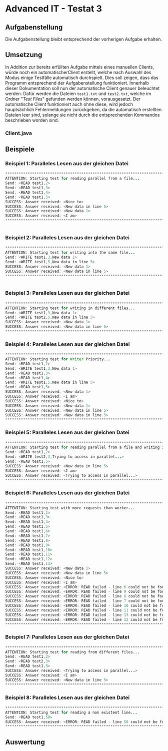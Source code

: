 # Advanced IT - Testat 3
## Aufgabenstellung
Die Aufgabenstellung bleibt entsprechend der vorherigen Aufgabe erhalten.

## Umsetzung
In Addition zur bereits erfüllten Aufgabe mittels eines manuellen Clients, würde noch ein automatischerClient erstellt, 
welche nach Auswahl des Modus einige Testfälle automatisch durchspielt. Dies soll zeigen, dass das Programm entsprechend
der Aufgabenstellung funktioniert. Innerhalb dieser Dokumentation soll nun der automatische Client genauer beleuchtet 
werden. Dafür werden die Dateien `test1.txt` und `test2.txt`, welche im Ordner "_Test Files_" gefunden werden können, 
vorausgesetzt. Der automatische Client funktioniert auch ohne diese, wird jedoch hauptsächlich Fehlermeldungen
zurückgeben, da die automatisch erstellten Dateien leer sind, solange sie nicht durch die entsprechenden Kommandos 
beschrieben worden sind.

### Client.java


## Beispiele

### Beispiel 1: Paralleles Lesen aus der gleichen Datei


```java
*************************************************************************************
ATTENTION: Starting test for reading parallel from a file...
Send: <READ test1,2>
Send: <READ test1,3>
Send: <READ test1,4>
Send: <READ test1,5>
SUCCESS: Answer received: <Nice to>
SUCCESS: Answer received: <New data in line 5>
SUCCESS: Answer received: <New data 1>
SUCCESS: Answer received: <I am>
*************************************************************************************
```


```java

```

### Beispiel 2: Paralleles Lesen aus der gleichen Datei

```java
*************************************************************************************
ATTENTION: Starting test for writing into the same file...
Send: <WRITE test1,3,New data 1>
Send: <WRITE test1,5,New data in line 5>
SUCCESS: Answer received: <New data 1>
SUCCESS: Answer received: <New data in line 5>
*************************************************************************************
```


```java

```


### Beispiel 3: Paralleles Lesen aus der gleichen Datei

```java
*************************************************************************************
ATTENTION: Starting test for writing in different files...
Send: <WRITE test1,3,New data 1>
Send: <WRITE test2,5,New data in line 5>
SUCCESS: Answer received: <New data 1>
SUCCESS: Answer received: <New data in line 5>
*************************************************************************************
```

### Beispiel 4: Paralleles Lesen aus der gleichen Datei

```java
*************************************************************************************
ATTENTION: Starting test for Writer Priority...
Send: <READ test1,2>
Send: <WRITE test1,3,New data 1>
Send: <READ test1,3>
Send: <READ test1,4>
Send: <WRITE test1,5,New data in line 5>
Send: <READ test1,5>
SUCCESS: Answer received: <New data 1>
SUCCESS: Answer received: <I am>
SUCCESS: Answer received: <Nice to>
SUCCESS: Answer received: <New data 1>
SUCCESS: Answer received: <New data in line 5>
SUCCESS: Answer received: <New data in line 5>
*************************************************************************************
```

### Beispiel 5: Paralleles Lesen aus der gleichen Datei

```java
*************************************************************************************
ATTENTION: Starting test for reading parallel from a file and writing into another file...
Send: <READ test1,2>
Send: <WRITE test2,3,Trying to access in parallel...>
Send: <READ test1,5>
SUCCESS: Answer received: <New data in line 5>
SUCCESS: Answer received: <I am>
SUCCESS: Answer received: <Trying to access in parallel...>
*************************************************************************************
```

### Beispiel 6: Paralleles Lesen aus der gleichen Datei

```java
*************************************************************************************
ATTENTION: Starting test with more requests than worker...
Send: <READ test1,2>
Send: <READ test1,3>
Send: <READ test1,4>
Send: <READ test1,5>
Send: <READ test1,6>
Send: <READ test1,7>
Send: <READ test1,8>
Send: <READ test1,9>
Send: <READ test1,10>
Send: <READ test1,11>
Send: <READ test1,12>
Send: <READ test1,13>
SUCCESS: Answer received: <New data 1>
SUCCESS: Answer received: <New data in line 5>
SUCCESS: Answer received: <Nice to>
SUCCESS: Answer received: <I am>
SUCCESS: Answer received: <ERROR: READ failed - line 6 could not be found in file>
SUCCESS: Answer received: <ERROR: READ failed - line 9 could not be found in file>
SUCCESS: Answer received: <ERROR: READ failed - line 8 could not be found in file>
SUCCESS: Answer received: <ERROR: READ failed - line 7 could not be found in file>
SUCCESS: Answer received: <ERROR: READ failed - line 10 could not be found in file>
SUCCESS: Answer received: <ERROR: READ failed - line 11 could not be found in file>
SUCCESS: Answer received: <ERROR: READ failed - line 13 could not be found in file>
SUCCESS: Answer received: <ERROR: READ failed - line 12 could not be found in file>
*************************************************************************************
```

### Beispiel 7: Paralleles Lesen aus der gleichen Datei

```java
*************************************************************************************
ATTENTION: Starting test for reading from different files...
Send: <READ test1,2>
Send: <READ test2,3>
Send: <READ test1,5>
SUCCESS: Answer received: <Trying to access in parallel...>
SUCCESS: Answer received: <I am>
SUCCESS: Answer received: <New data in line 5>
*************************************************************************************
```

### Beispiel 8: Paralleles Lesen aus der gleichen Datei

```java
*************************************************************************************
ATTENTION: Starting test for reading a non existent line...
Send: <READ test1,50>
SUCCESS: Answer received: <ERROR: READ failed - line 50 could not be found in file>
*************************************************************************************
```

## Auswertung